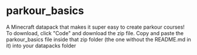 # parkour_basics
A Minecraft datapack that makes it super easy to create parkour courses! To download, click "Code" and download the zip file. Copy and paste the parkour_basics file inside that zip folder (the one without the README.md in it) into your datapacks folder

